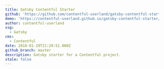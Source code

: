 ```yaml
---
title: Gatsby Contentful Starter
github: 'https://github.com/contentful-userland/gatsby-contentful-starter'
demo: 'https://contentful-userland.github.io/gatsby-contentful-starter/'
author: contentful-userland
ssg:
  - Gatsby
cms:
  - Contentful
date: 2018-01-29T21:29:51.000Z
github_branch: master
description: Gatsby starter for a Contentful project.
stale: false
---
```

